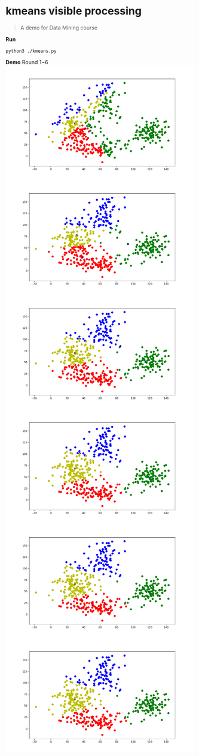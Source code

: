 # kmeans visible processing

> A demo for Data Mining course 

**Run**
```shell
python3 ./kmeans.py
```

**Demo**
Round 1~6
![](./pngs/round1.png)
![](./pngs/round2.png)
![](./pngs/round3.png)
![](./pngs/round4.png)
![](./pngs/round5.png)
![](./pngs/round6.png)
